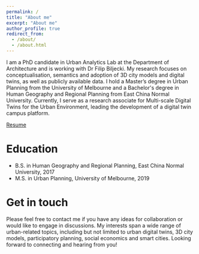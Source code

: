 ```yaml
---
permalink: /
title: "About me"
excerpt: "About me"
author_profile: true
redirect_from: 
  - /about/
  - /about.html
---
```


I am a PhD candidate in Urban Analytics Lab at the Department of Architecture and is working with Dr Filip Biljecki. My research focuses on conceptualisation, semantics and adoption of 3D city models and digital twins, as well as publicly available data. I hold a Master’s degree in Urban Planning from the University of Melbourne and a Bachelor's degree in Human Geography and Regional Planning from East China Normal University. Currently, I serve as a research associate for Multi-scale Digital Twins for the Urban Environment, leading the development of a digital twin campus platform.

[Resume](CV-Binyu-LEI-20230710.pdf)

Education
======
* B.S. in Human Geography and Regional Planning, East China Normal University, 2017
* M.S. in Urban Planning, University of Melbourne, 2019

Get in touch
======
Please feel free to contact me if you have any ideas for collaboration or would like to engage in discussions. My interests span a wide range of urban-related topics, including but not limited to urban digital twins, 3D city models, participatory planning, social economics and smart cities. Looking forward to connecting and hearing from you!
